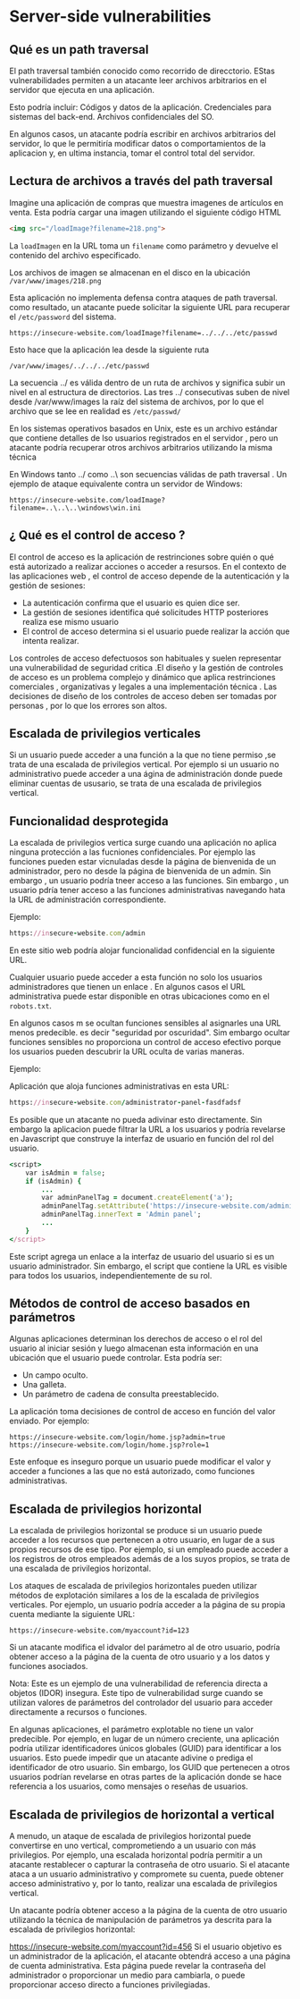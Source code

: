 # Server-side vulnerabilities

## Qué es un path traversal

El path traversal también conocido como recorrido de direcctorio. EStas vulnerabilidades permiten a un atacante leer archivos arbitrarios en el servidor que ejecuta en una aplicación.

Esto podría incluir:
Códigos y datos de la aplicación.
Credenciales para sistemas del back-end.
Archivos confidenciales del SO.

En algunos casos, un atacante podría escribir en archivos arbitrarios del servidor, lo que le permitiría modificar datos o comportamientos de la aplicacion y, en ultima instancia, tomar el control total del servidor.

## Lectura de archivos a través del path traversal

Imagine una aplicación de compras que muestra imagenes de artículos en venta. Esta podría cargar una imagen utilizando el siguiente código HTML

```html
<img src="/loadImage?filename=218.png">
```

La `loadImagen` en la URL toma un `filename` como parámetro y devuelve el contenido del archivo especificado.

Los archivos de imagen se almacenan en el disco en la ubicación `/var/www/images/218.png`

Esta aplicación no implementa defensa contra ataques de path traversal. 
como resultado, un atacante puede solicitar la siguiente URL para recuperar el `/etc/password` del sistema.

`https://insecure-website.com/loadImage?filename=../../../etc/passwd`


Esto hace que la aplicación lea desde la siguiente ruta

`/var/www/images/../../../etc/passwd`

La secuencia ../ es válida dentro de un ruta de archivos y significa subir un nivel en al estructura de directorios. Las tres ../ consecutivas suben de nivel desde /var/www/images la raíz del sistema de archivos, por lo que el archivo que se lee en realidad es `/etc/passwd/`

En los sistemas operativos basados en Unix, este es un archivo estándar que contiene detalles de lso usuarios registrados en el servidor , pero un atacante podría recuperar otros archivos arbitrarios utilizando la misma técnica

En Windows tanto ../ como ..\ son secuencias válidas de path traversal . Un ejemplo de ataque equivalente contra un servidor de Windows:

`https://insecure-website.com/loadImage?filename=..\..\..\windows\win.ini`

## ¿ Qué es el control de acceso ?

El control de acceso es la aplicación de restrinciones sobre quién o qué está autorizado a realizar acciones o acceder a resursos. En el contexto de las aplicaciones web , el control de acceso depende de la autenticación y la gestión de sesiones:

- La autenticación confirma que el usuario es quien dice ser.
- La gestión de sesiones identifica qué solicitudes HTTP posteriores realiza ese mismo usuario
- El control de acceso determina si el usuario puede realizar la acción que intenta realizar.

Los controles de acceso defectuosos son habituales y suelen representar una vulnerabilidad de seguridad critica .El diseño y la gestión de controles de acceso es un problema complejo y dinámico que aplica restrinciones comerciales , organizativas y legales a una implementación técnica . Las decisiones de diseño de los controles de acceso deben ser tomadas por personas , por lo que los errores son altos.

## Escalada de privilegios verticales

Si un usuario puede acceder a una función a la que no tiene permiso ,se trata de una escalada de privilegios vertical. Por ejemplo si un usuario no administrativo puede acceder a una ágina de administración donde puede eliminar cuentas de ususario, se trata de una escalada de privilegios vertical.

## Funcionalidad desprotegida

La escalada de privilegios vertica surge cuando una aplicación no aplica ninguna protección a las fucniones confidenciales. Por ejemplo las funciones pueden estar vicnuladas desde la página de bienvenida de un administrador, pero no desde la página de bienvenida de un admin. Sin embargo , un usuario podría tneer acceso a las funciones.
Sin embargo , un usuario pdría tener acceso a las funciones administrativas navegando  hata la URL de administración correspondiente.

Ejemplo:

```ruby
https://insecure-website.com/admin
```
En este sitio web podría alojar funcionalidad confidencial en la siguiente URL.

Cualquier usuario puede acceder a esta función no solo los usuarios administradores que tienen un enlace . En algunos casos el URL administrativa puede estar disponible en otras ubicaciones como en el `robots.txt`.

En algunos casos m se ocultan funciones sensibles al asignarles una URL menos predecible. es decir "seguridad por oscuridad". Sim embargo ocultar funciones sensibles no proporciona un control de acceso efectivo porque los usuarios pueden descubrir la URL oculta de varias maneras.

Ejemplo:

Aplicación que aloja funciones administrativas en esta URL:


```ruby
https://insecure-website.com/administrator-panel-fasdfadsf
```

Es posible que un atacante no pueda adivinar esto directamente. Sin embargo la aplicacion puede filtrar la URL a los usuarios y podría revelarse en Javascript que construye la interfaz de usuario en función del rol del usuario.

```ruby
<script>
	var isAdmin = false;
	if (isAdmin) {
		...
		var adminPanelTag = document.createElement('a');
		adminPanelTag.setAttribute('https://insecure-website.com/administrator-panel-fasdfadsf');
		adminPanelTag.innerText = 'Admin panel';
		...
	}
</script>
```
Este script agrega un enlace a la interfaz de usuario del usuario si es un usuario administrador. 
Sin embargo, el script que contiene la URL es visible para todos los usuarios, independientemente de su rol.

## Métodos de control de acceso basados ​​en parámetros

Algunas aplicaciones determinan los derechos de acceso o el rol del usuario al iniciar sesión y luego almacenan esta información en una ubicación que el usuario puede controlar. 
Esta podría ser:

- Un campo oculto.
- Una galleta.
- Un parámetro de cadena de consulta preestablecido.

La aplicación toma decisiones de control de acceso en función del valor enviado. Por ejemplo:

`https://insecure-website.com/login/home.jsp?admin=true`
`https://insecure-website.com/login/home.jsp?role=1`

Este enfoque es inseguro porque un usuario puede modificar el valor y acceder a funciones a las que no está autorizado, como funciones administrativas.

## Escalada de privilegios horizontal

La escalada de privilegios horizontal se produce si un usuario puede acceder a los recursos que pertenecen a otro usuario, en lugar de a sus propios recursos de ese tipo. Por ejemplo, si un empleado puede acceder a los registros de otros empleados además de a los suyos propios, se trata de una escalada de privilegios horizontal.

Los ataques de escalada de privilegios horizontales pueden utilizar métodos de explotación similares a los de la escalada de privilegios verticales. Por ejemplo, un usuario podría acceder a la página de su propia cuenta mediante la siguiente URL:

`https://insecure-website.com/myaccount?id=123`

Si un atacante modifica el idvalor del parámetro al de otro usuario, podría obtener acceso a la página de la cuenta de otro usuario y a los datos y funciones asociados.

Nota:
Este es un ejemplo de una vulnerabilidad de referencia directa a objetos (IDOR) insegura. Este tipo de vulnerabilidad surge cuando se utilizan valores de parámetros del controlador del usuario para acceder directamente a recursos o funciones.

En algunas aplicaciones, el parámetro explotable no tiene un valor predecible. Por ejemplo, en lugar de un número creciente, una aplicación podría utilizar identificadores únicos globales (GUID) para identificar a los usuarios. Esto puede impedir que un atacante adivine o prediga el identificador de otro usuario. Sin embargo, los GUID que pertenecen a otros usuarios podrían revelarse en otras partes de la aplicación donde se hace referencia a los usuarios, como mensajes o reseñas de usuarios.


## Escalada de privilegios de horizontal a vertical
A menudo, un ataque de escalada de privilegios horizontal puede convertirse en uno vertical, comprometiendo a un usuario con más privilegios. Por ejemplo, una escalada horizontal podría permitir a un atacante restablecer o capturar la contraseña de otro usuario. Si el atacante ataca a un usuario administrativo y compromete su cuenta, puede obtener acceso administrativo y, por lo tanto, realizar una escalada de privilegios vertical.

Un atacante podría obtener acceso a la página de la cuenta de otro usuario utilizando la técnica de manipulación de parámetros ya descrita para la escalada de privilegios horizontal:

https://insecure-website.com/myaccount?id=456
Si el usuario objetivo es un administrador de la aplicación, el atacante obtendrá acceso a una página de cuenta administrativa. Esta página puede revelar la contraseña del administrador o proporcionar un medio para cambiarla, o puede proporcionar acceso directo a funciones privilegiadas.

